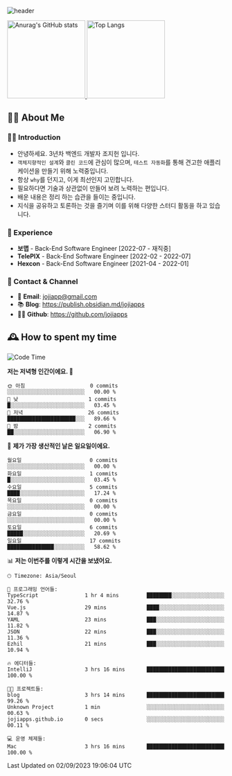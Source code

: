 ![header](https://capsule-render.vercel.app/api?type=transparent&fontColor=6b32af&height=200&text=Back-End%20Developer&fontSize=60)

<a href="#">
  <img height="180px" src="https://github-readme-stats.vercel.app/api?username=jojiapps&show_icons=true&theme=midnight-purple&locale=kr" alt="Anurag's GitHub stats"/>
</a>

<a href="#">
  <img height="180px" src="https://github-readme-stats.vercel.app/api/top-langs/?username=jojiapps&theme=midnight-purple&layout=compact&locale=kr" alt="Top Langs"/>
</a>

## 💁‍♂️ About Me

### 🙇‍♂️ Introduction

- 안녕하세요. 3년차 백엔드 개발자 조지헌 입니다.
- `객체지향적인 설계`와 `클린 코드`에 관심이 많으며, `테스트 자동화`를 통해 견고한 애플리케이션을 만들기 위해 노력중입니다.
- 항상 `why`를 던지고, 이게 최선인지 고민합니다.
- 필요하다면 기술과 상관없이 만들어 보려 노력하는 편입니다.
- 배운 내용은 정리 하는 습관을 들이는 중입니다.
- 지식을 공유하고 토론하는 것을 즐기며 이를 위해 다양한 스터디 활동을 하고 있습니다.

### 💼 Experience

- **보맵** - Back-End Software Engineer [2022-07 - 재직중]
- **TelePIX** - Back-End Software Engineer [2022-02 - 2022-07]
- **Hexcon** - Back-End Software Engineer [2021-04 - 2022-01]

### 🤝 Contact & Channel

- 📧 **Email**: jojiapp@gmail.com
- 📚 **Blog**: https://publish.obsidian.md/jojiapps
- 👨‍💻 **Github**: https://github.com/jojiapps

## 🕰 How to spent my time
<!--START_SECTION:waka-->
![Code Time](http://img.shields.io/badge/Code%20Time-561%20hrs%2021%20mins-blue)

**저는 저녁형 인간이에요. 🦉** 

```text
🌞 아침                     0 commits           ░░░░░░░░░░░░░░░░░░░░░░░░░   00.00 % 
🌆 낮　                     1 commits           █░░░░░░░░░░░░░░░░░░░░░░░░   03.45 % 
🌃 저녁                     26 commits          ██████████████████████░░░   89.66 % 
🌙 밤　                     2 commits           ██░░░░░░░░░░░░░░░░░░░░░░░   06.90 % 
```
📅 **제가 가장 생산적인 날은 일요일이에요.** 

```text
월요일                      0 commits           ░░░░░░░░░░░░░░░░░░░░░░░░░   00.00 % 
화요일                      1 commits           █░░░░░░░░░░░░░░░░░░░░░░░░   03.45 % 
수요일                      5 commits           ████░░░░░░░░░░░░░░░░░░░░░   17.24 % 
목요일                      0 commits           ░░░░░░░░░░░░░░░░░░░░░░░░░   00.00 % 
금요일                      0 commits           ░░░░░░░░░░░░░░░░░░░░░░░░░   00.00 % 
토요일                      6 commits           █████░░░░░░░░░░░░░░░░░░░░   20.69 % 
일요일                      17 commits          ███████████████░░░░░░░░░░   58.62 % 
```


📊 **저는 이번주를 이렇게 시간을 보냈어요.** 

```text
🕑︎ Timezone: Asia/Seoul

💬 프로그래밍 언어들: 
TypeScript               1 hr 4 mins         ████████░░░░░░░░░░░░░░░░░   32.76 % 
Vue.js                   29 mins             ████░░░░░░░░░░░░░░░░░░░░░   14.87 % 
YAML                     23 mins             ███░░░░░░░░░░░░░░░░░░░░░░   11.82 % 
JSON                     22 mins             ███░░░░░░░░░░░░░░░░░░░░░░   11.36 % 
Ezhil                    21 mins             ███░░░░░░░░░░░░░░░░░░░░░░   10.94 % 

🔥 에디터들: 
IntelliJ                 3 hrs 16 mins       █████████████████████████   100.00 % 

🐱‍💻 프로젝트들: 
blog                     3 hrs 14 mins       █████████████████████████   99.26 % 
Unknown Project          1 min               ░░░░░░░░░░░░░░░░░░░░░░░░░   00.63 % 
jojiapps.github.io       0 secs              ░░░░░░░░░░░░░░░░░░░░░░░░░   00.11 % 

💻 운영 체제들: 
Mac                      3 hrs 16 mins       █████████████████████████   100.00 % 
```


 Last Updated on 02/09/2023 19:06:04 UTC
<!--END_SECTION:waka-->
